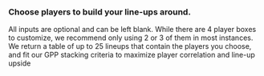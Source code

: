 ### Choose players to build your line-ups around.

All inputs are optional and can be left blank. While there are 4 player boxes to customize, we recommend only using 2 or 3 of them in most instances. We return a table of up to 25 lineups that contain the players you choose, and fit our GPP stacking criteria to maximize player correlation and line-up upside